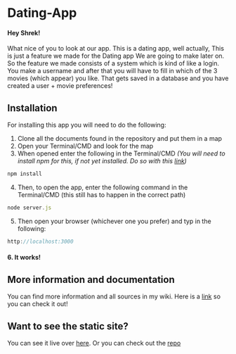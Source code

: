 # Dating-App

#### Hey Shrek!
What nice of you to look at our app. This is a dating app, well actually, This is just a feature we made for the Dating app
We are going to make later on. So the feature we made consists of a system which is kind of like a login. You make a username
and after that you will have to fill in which of the 3 movies (which appear) you like. That gets saved in a database and you
have created a user + movie preferences!

## Installation
For installing this app you will need to do the following:
1. Clone all the documents found in the repository and put them in a map
2. Open your Terminal/CMD and look for the map
3. When opened enter the following in the Terminal/CMD _(You will need to install npm for this, if not yet installed. Do so with this [link](https://www.npmjs.com/get-npm))_
```js
npm install
```
4. Then, to open the app, enter the following command in the Terminal/CMD (this still has to happen in the correct path)
```js
node server.js
```
5. Then open your browser (whichever one you prefer) and typ in the following:
```js
http://localhost:3000
```
#### 6. It works!

## More information and documentation
You can find more information and all sources in my wiki. Here is a [link](https://github.com/ParvinBDJ/Dating-App/wiki) so you can check it out!

## Want to see the static site?
You can see it live over [here](https://parvinbdj.github.io/Static-Site/). Or you can check out the [repo](https://github.com/ParvinBDJ/Static-Site)
